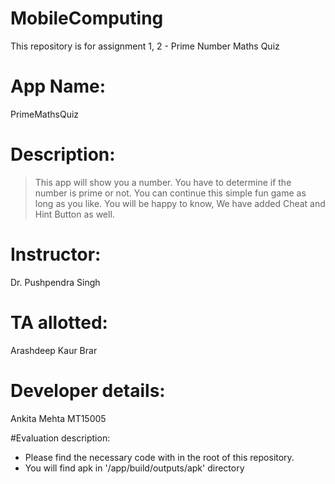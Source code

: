 # MobileComputing
This repository is for assignment 1, 2 - Prime Number Maths Quiz

# App Name: 
  PrimeMathsQuiz
# Description: 
 > This app will show you a number. You have to determine if the number is prime or not. You can continue this simple fun game as long as you like. 
 > You will be happy to know, We have added Cheat and Hint Button as well.
# Instructor: 
  Dr. Pushpendra Singh
# TA allotted: 
  Arashdeep Kaur Brar
# Developer details:
  Ankita Mehta
  MT15005

#Evaluation description:
- Please find the necessary code with in the root of this repository.
- You will find apk in '/app/build/outputs/apk' directory

